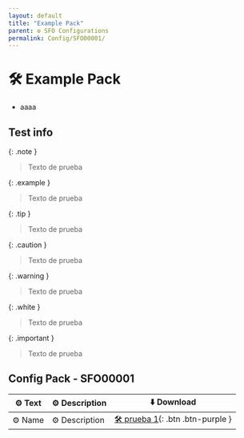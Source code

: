 ```yaml
---
layout: default
title: "Example Pack"
parent: ⚙️ SFO Configurations
permalink: Config/SFO00001/
---
```

# 🛠️ Example Pack

- aaaa
  
## Test info

{: .note }
> Texto de prueba

{: .example }
> Texto de prueba

{: .tip }
> Texto de prueba

{: .caution }
> Texto de prueba

{: .warning }
> Texto de prueba

{: .white }
> Texto de prueba

{: .important }
> Texto de prueba

## Config Pack - SFO00001

| ⚙️ Text | ⚙️ Description | ⬇️ Download |
|------|----------|:-------------:|
| ⚙️ Name | ⚙️ Description | [🛠️ prueba 1](00000001.zip){: .btn .btn-purple } | 
 


